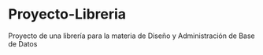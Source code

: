 # Proyecto-Libreria
Proyecto de una librería para la materia de Diseño y Administración de Base de Datos
